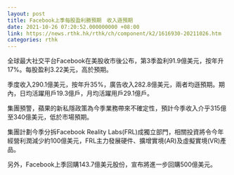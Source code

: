 ```yaml
---
layout: post
title: Facebook上季每股盈利勝預期　收入遜預期
date: 2021-10-26 07:20:52.000000000 +08:00
link: https://news.rthk.hk/rthk/ch/component/k2/1616930-20211026.htm
categories: rthk
---
```


全球最大社交平台Facebook在美股收市後公布，第3季盈利91.9億美元，按年升17%。每股盈利3.22美元，高於預期。

季度收入290.1億美元，按年升35%，廣告收入282.8億美元，兩者均遜預期。期內，日均活躍用戶19.3億戶，月均活躍用戶29.1億戶。

集團預警，蘋果的新私隱政策為今季業務帶來不確定性，預計今季收入介乎315億至340億美元，低於市場預期。

集團計劃今季分拆Facebook Reality Labs(FRL)成獨立部門，相關投資將令今年經營利潤減少約100億美元，FRL主力發展硬件、擴增實境(AR)及虛擬實境(VR)產品。

另外，Facebook上季回購143.7億美元股份，宣布將進一步回購500億美元。
